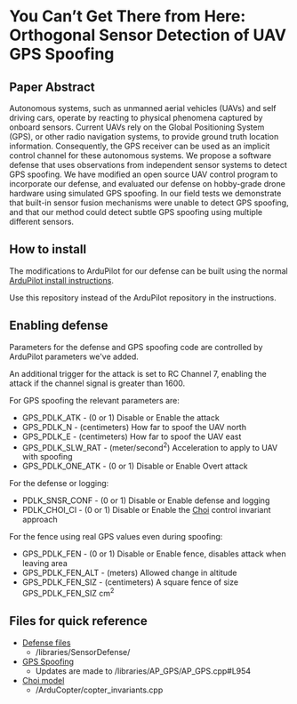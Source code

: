 # You Can’t Get There from Here: Orthogonal Sensor Detection of UAV GPS Spoofing

## Paper Abstract
Autonomous systems, such as unmanned aerial vehicles
(UAVs) and self driving cars, operate by reacting to physical
phenomena captured by onboard sensors. Current UAVs
rely on the Global Positioning System (GPS), or other radio
navigation systems, to provide ground truth location information.
Consequently, the GPS receiver can be used as an
implicit control channel for these autonomous systems. We
propose a software defense that uses observations from independent
sensor systems to detect GPS spoofing. We have
modified an open source UAV control program to incorporate
our defense, and evaluated our defense on hobby-grade drone
hardware using simulated GPS spoofing. In our field tests
we demonstrate that built-in sensor fusion mechanisms were
unable to detect GPS spoofing, and that our method could
detect subtle GPS spoofing using multiple different sensors.

## How to install
The modifications to ArduPilot for our defense can be built using the normal [ArduPilot install instructions](https://ardupilot.org/dev/docs/building-the-code.html).

Use this repository instead of the ArduPilot repository in the instructions.

## Enabling defense
Parameters for the defense and GPS spoofing code are controlled by ArduPilot parameters we've added.

An additional trigger for the attack is set to RC Channel 7, enabling the attack if the channel signal is greater than 1600.

For GPS spoofing the relevant parameters are:
* GPS_PDLK_ATK - (0 or 1) Disable or Enable the attack
* GPS_PDLK_N - (centimeters) How far to spoof the UAV north
* GPS_PDLK_E - (centimeters) How far to spoof the UAV east
* GPS_PDLK_SLW_RAT - (meter/second<sup>2</sup>) Acceleration to apply to UAV with spoofing
* GPS_PDLK_ONE_ATK - (0 or 1) Disable or Enable Overt attack

For the defense or logging:
*  PDLK_SNSR_CONF - (0 or 1) Disable or Enable defense and logging
*  PDLK_CHOI_CI - (0 or 1) Disable or Enable the [Choi](https://doi.org/10.1145/3243734.3243752) control invariant approach

For the fence using real GPS values even during spoofing:
*  GPS_PDLK_FEN - (0 or 1) Disable or Enable fence, disables attack when leaving area
*  GPS_PDLK_FEN_ALT - (meters) Allowed change in altitude
*  GPS_PDLK_FEN_SIZ - (centimeters) A square fence of size GPS_PDLK_FEN_SIZ cm<sup>2</sup>

## Files for quick reference
*  [Defense files](/libraries/SensorDefense/)
    * /libraries/SensorDefense/
*  [GPS Spoofing](/libraries/AP_GPS/AP_GPS.cpp#L954)
    * Updates are made to /libraries/AP_GPS/AP_GPS.cpp#L954
*  [Choi model](/ArduCopter/copter_invariants.cpp)
    * /ArduCopter/copter_invariants.cpp

